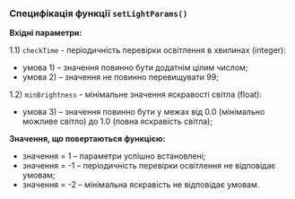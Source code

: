 ### Специфікація функції `setLightParams()`
**Вхідні параметри:**

1.1) `checkTime` - періодичність перевірки освітлення в хвилинах (integer):
- умова 1) – значення повинно бути додатнім цілим числом;
- умова 2) – значення не повинно перевищувати 99;
  
1.2) `minBrightness` - мінімальне значення яскравості світла (float):
- умова 3) – значення повинно бути у межах від 0.0 (мінімально можливе світло) до 1.0 (повна яскравість світла);
  
**Значення, що повертаються функцією:**
- значення = 1 – параметри успішно встановлені;
- значення = -1 – періодичність перевірки освітлення не відповідає умовам;
- значення = -2 – мінімальна яскравість не відповідає умовам.
